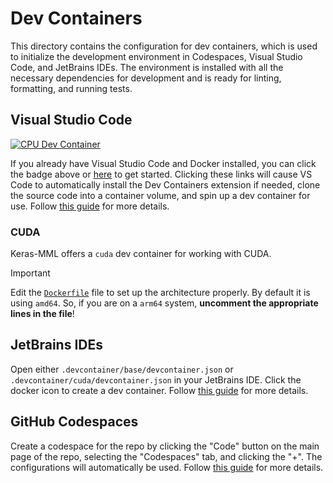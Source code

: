 # Dev Containers

This directory contains the configuration for dev containers, which is used to initialize the development environment in Codespaces, Visual Studio Code, and JetBrains IDEs. The environment is installed with all the necessary dependencies for development and is ready for linting, formatting, and running tests.

## Visual Studio Code

[![CPU Dev Container](https://img.shields.io/static/v1?label=CPU%20Dev%20Container&message=Open&color=blue&logo=visualstudiocode)](https://vscode.dev/redirect?url=vscode://ms-vscode-remote.remote-containers/cloneInVolume?url=https://github.com/PhotonicGluon/Keras-MatMulLess)

If you already have Visual Studio Code and Docker installed, you can click the badge above or [here](https://vscode.dev/redirect?url=vscode://ms-vscode-remote.remote-containers/cloneInVolume?url=https://github.com/PhotonicGluon/Keras-MatMulLess) to get started. Clicking these links will cause VS Code to automatically install the Dev Containers extension if needed, clone the source code into a container volume, and spin up a dev container for use. Follow [this guide](https://code.visualstudio.com/docs/devcontainers/tutorial) for more details.

### CUDA

Keras-MML offers a `cuda` dev container for working with CUDA.

> [!IMPORTANT]  
> Edit the [`Dockerfile`](.devcontainer/cuda/Dockerfile) file to set up the architecture properly.
> By default it is using `amd64`. So, if you are on a `arm64` system, **uncomment the appropriate lines in the file**!

## JetBrains IDEs

Open either `.devcontainer/base/devcontainer.json` or `.devcontainer/cuda/devcontainer.json` in your JetBrains IDE. Click the docker icon to create a dev container. Follow [this guide](https://www.jetbrains.com/help/idea/connect-to-devcontainer.html) for more details.

## GitHub Codespaces

Create a codespace for the repo by clicking the "Code" button on the main page of the repo, selecting the "Codespaces" tab, and clicking the "+". The configurations will automatically be used. Follow [this guide](https://docs.github.com/en/codespaces/developing-in-a-codespace/creating-a-codespace-for-a-repository) for more details.
